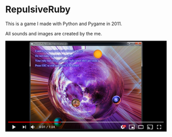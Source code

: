 # RepulsiveRuby

This is a game I made with Python and Pygame in 2011.

All sounds and images are created by the me.

[![Youtube Demo Screenshot](resources/youtube_demo_screenshot.png)](https://www.youtube.com/watch?v=_84BQWzlzKo)
